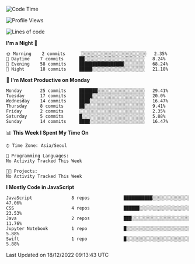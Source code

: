 <!--START_SECTION:waka-->
![Code Time](http://img.shields.io/badge/Code%20Time-894%20hrs%2027%20mins-blue)

![Profile Views](http://img.shields.io/badge/Profile%20Views-0-blue)

![Lines of code](https://img.shields.io/badge/From%20Hello%20World%20I%27ve%20Written-54%20Thousand%20lines%20of%20code-blue)

**I'm a Night 🦉** 

```text
🌞 Morning    2 commits      ░░░░░░░░░░░░░░░░░░░░░░░░░   2.35% 
🌆 Daytime    7 commits      ██░░░░░░░░░░░░░░░░░░░░░░░   8.24% 
🌃 Evening    58 commits     █████████████████░░░░░░░░   68.24% 
🌙 Night      18 commits     █████░░░░░░░░░░░░░░░░░░░░   21.18%

```
📅 **I'm Most Productive on Monday** 

```text
Monday       25 commits     ███████░░░░░░░░░░░░░░░░░░   29.41% 
Tuesday      17 commits     █████░░░░░░░░░░░░░░░░░░░░   20.0% 
Wednesday    14 commits     ████░░░░░░░░░░░░░░░░░░░░░   16.47% 
Thursday     8 commits      ██░░░░░░░░░░░░░░░░░░░░░░░   9.41% 
Friday       2 commits      ░░░░░░░░░░░░░░░░░░░░░░░░░   2.35% 
Saturday     5 commits      █░░░░░░░░░░░░░░░░░░░░░░░░   5.88% 
Sunday       14 commits     ████░░░░░░░░░░░░░░░░░░░░░   16.47%

```


📊 **This Week I Spent My Time On** 

```text
⌚︎ Time Zone: Asia/Seoul

💬 Programming Languages: 
No Activity Tracked This Week

🐱‍💻 Projects: 
No Activity Tracked This Week

```

**I Mostly Code in JavaScript** 

```text
JavaScript               8 repos             ███████████░░░░░░░░░░░░░░   47.06% 
CSS                      4 repos             ██████░░░░░░░░░░░░░░░░░░░   23.53% 
Java                     2 repos             ███░░░░░░░░░░░░░░░░░░░░░░   11.76% 
Jupyter Notebook         1 repo              █░░░░░░░░░░░░░░░░░░░░░░░░   5.88% 
Swift                    1 repo              █░░░░░░░░░░░░░░░░░░░░░░░░   5.88%

```



 Last Updated on 18/12/2022 09:13:43 UTC
<!--END_SECTION:waka-->
